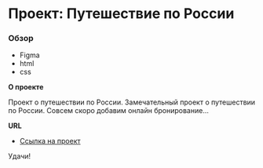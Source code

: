 # Проект: Путешествие по России

### Обзор

- Figma
- html
- css

**О проекте**

Проект о путешествии по России.
Замечательный проект о путешествии по России.
Совсем скоро добавим онлайн бронирование...

**URL**

- [Ссылка на проект](https://aex-svs.github.io/russian-travel/index.html)

Удачи!
